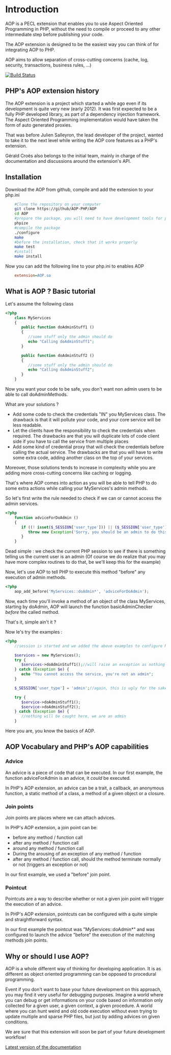 # Introduction #

AOP is a PECL extension that enables you to use Aspect Oriented Programming in PHP, without the need
to compile or proceed to any other intermediate step before publishing your code.

The AOP extension is designed to be the easiest way you can think of for integrating AOP to PHP.

AOP aims to allow separation of cross-cutting concerns (cache, log, security, transactions, business rules, ...)

[![Build Status](https://secure.travis-ci.org/AOP-PHP/AOP.png?branch=master)](http://travis-ci.org/AOP-PHP/AOP)

## PHP's AOP extension history ##

The AOP extension is a project which started a while ago even if its development is quite very new (early 2012). It was
first expected to be a fully PHP developed library, as part of a dependency injection framework. The Aspect Oriented
Programming implementation would have taken the form of auto generated proxies.

That was before Julien Salleyron, the lead developer of the project, wanted to take it to the next level while writing
the AOP core features as a PHP's extension.

Gérald Croës also belongs to the initial team, mainly in charge of the documentation and discussions around
the extension's API.

## Installation ##

Download the AOP from github, compile and add the extension to your php.ini

```sh
    #Clone the repository on your computer
    git clone https://github/AOP-PHP/AOP
    cd AOP
    #prepare the package, you will need to have development tools for php
    phpize
    #compile the package
    ./configure
    make
    #before the installation, check that it works properly
    make test
    #install
    make install
```

Now you can add the following line to your php.ini to enables AOP

```ini
    extension=AOP.so
```

## What is AOP ? Basic tutorial ##

Let's assume the following class

``` php
<?php
    class MyServices
    {
       public function doAdminStuff1 ()
       {
          //some stuff only the admin should do
          echo "Calling doAdminStuff1";
       }

       public function doAdminStuff2 ()
       {
          //some stuff only the admin should do
          echo "Calling doAdminStuff2";
       }
    }
```

Now you want your code to be safe, you don't want non admin users to be able to call doAdminMethods.

What are your solutions ?

*    Add some code to check the credentials "IN" you MyServices class. The drawback is that it will pollute your
code, and your core service will be less readable.
*    Let the clients have the responsibility to check the credentials when required. The drawbacks are that you will
duplicate lots of code client side if you have to call the service from multiple places
*    Add some kind of credential proxy that will check the credentials before calling the actual service. The drawbacks
are that you will have to write some extra code, adding another class on the top of your services.

Moreover, those solutions tends to increase in complexity while you are adding more cross-cutting concerns like
caching or logging.

That's where AOP comes into action as you will be able to tell PHP to do some extra actions while calling your
MyServices's admin methods.

So let's first write the rule needed to check if we can or cannot access the admin services.

``` php
<?php
    function adviceForDoAdmin ()
    {
       if ((! isset($_SESSION['user_type'])) || ($_SESSION['user_type'] !== 'admin')) {
          throw new Exception('Sorry, you should be an admin to do this');
       }
    }
```

Dead simple : we check the current PHP session to see if there is something telling us the current user is an admin (Of
course we do realize that you may have more complex routines to do that, be we'll keep this for the example)

Now, let's use AOP to tell PHP to execute this method "before" any execution of admin methods.

``` php
<?php
    aop_add_before('MyServices::doAdmin*', 'adviceForDoAdmin');
```

Now, each time you'll invoke a method of an object of the class MyServices, starting by doAdmin, AOP will launch the function
basicAdminChecker *before* the called method.

That's it, simple ain't it ?

Now le's try the examples :

``` php
<?php
    //session is started and we added the above examples to configure MyServices & basicAdminChecker

    $services = new MyServices();
    try {
       $services->doAdminStuff1();//will raise an exception as nothing in the current session tells us we are an admin
    } catch (Exception $e) {
       echo "You cannot access the service, you're not an admin";
    }

    $_SESSION['user_type'] = 'admin';//again, this is ugly for the sake of the example

    try {
       $service->doAdminStuff1();
       $service->doAdminStuff2();
    } catch (Exception $e) {
       //nothing will be caught here, we are an admin
    }
```

Here you are, you know the basics of AOP.

## AOP Vocabulary and PHP's AOP capabilities ##

### Advice ###

An advice is a piece of code that can be executed. In our first example, the function adviceForAdmin is an advice, it
*could* be executed.

In PHP's AOP extension, an advice can be a trait, a callback, an anonymous function, a static method of a class,
a method of a given object or a closure.

### Join points ###

Join points are places where we can attach advices.

In PHP's AOP extension, a join point can be:

*    before any method / function call
*    after any method / function call
*    around any method / function call
*    During the arousing of an exception of any method / function
*    after any method / function call, should the method terminate normally or not (triggers an exception or not)

In our first example, we used a "before" join point.

### Pointcut ###

Pointcuts are a way to describe whether or not a given join point will trigger the execution of an advice.

In PHP's AOP extension, pointcuts can be configured with a quite simple and straightforward syntax.

In our first example the pointcut was "MyServices::doAdmin*" and was configured to launch the advice "before" the
execution of the matching methods join points.

## Why or should I use AOP? ##

AOP is a whole different way of thinking for developing application. It is as different as object oriented programming
 can be opposed to procedural programming.

Event if you don't want to base your future development on this approach, you may find it very useful for debugging
purposes. Imagine a world where you can debug or get informations on your code based on information only collected for
a given user, a given context, a given procedure. A world where you can hunt weird and old code execution without even
 trying to update multiple and sparse PHP files, but just by adding advices on given conditions.

We are sure that this extension will soon be part of your future development workflow!

[Latest version of the documentation](http://www.croes.org/gerald/projects/aop/documentation_aop_extension_php.pdf)
